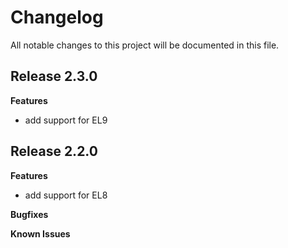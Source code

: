 # Changelog

All notable changes to this project will be documented in this file.

## Release 2.3.0

**Features**

* add support for EL9

## Release 2.2.0

**Features**

* add support for EL8

**Bugfixes**

**Known Issues**
